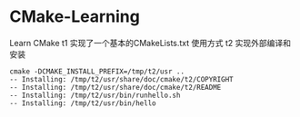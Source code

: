 # CMake-Learning
Learn CMake
t1 实现了一个基本的CMakeLists.txt 使用方式
t2 实现外部编译和安装
```
cmake -DCMAKE_INSTALL_PREFIX=/tmp/t2/usr ..
-- Installing: /tmp/t2/usr/share/doc/cmake/t2/COPYRIGHT
-- Installing: /tmp/t2/usr/share/doc/cmake/t2/README
-- Installing: /tmp/t2/usr/bin/runhello.sh
-- Installing: /tmp/t2/usr/bin/hello

```
